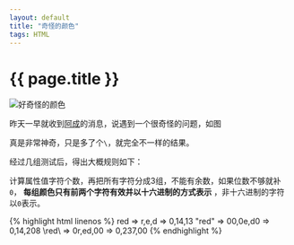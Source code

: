 ```yaml
---
layout: default
title: "奇怪的颜色"
tags: HTML
---
```


# {{ page.title }}

![好奇怪的颜色][1]

昨天一早就收到[阿成](http://ac.geodesy.cn)的消息，说遇到一个很奇怪的问题，如图

真是非常神奇，只是多了个`\`，就完全不一样的结果。

经过几组测试后，得出大概规则如下：

计算属性值字符个数，再把所有字符分成3组，不能有余数，如果位数不够就补`0`， **每组颜色只有前两个字符有效并以十六进制的方式表示** ，非十六进制的字符以`0`表示。

{% highlight html linenos %}
red => r,e,d => 0,14,13
\"red" => 00,0e,d0 => 0,14,208
\red\ => 0r,ed,00 => 0,237,00
{% endhighlight %}
 


  [1]: http://i.minus.com/iZTFt1AFuEBYD.jpg
